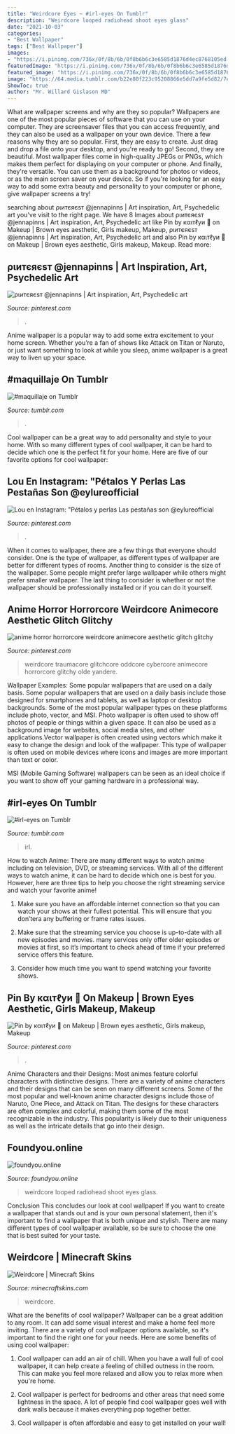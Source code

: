 ```yaml
---
title: "Weirdcore Eyes ~ #irl-eyes On Tumblr"
description: "Weirdcore looped radiohead shoot eyes glass"
date: "2021-10-03"
categories:
- "Best Wallpaper"
tags: ["Best Wallpaper"]
images:
- "https://i.pinimg.com/736x/0f/8b/6b/0f8b6b6c3e6585d1876d4ec8768105ed.jpg"
featuredImage: "https://i.pinimg.com/736x/0f/8b/6b/0f8b6b6c3e6585d1876d4ec8768105ed.jpg"
featured_image: "https://i.pinimg.com/736x/0f/8b/6b/0f8b6b6c3e6585d1876d4ec8768105ed.jpg"
image: "https://64.media.tumblr.com/b22e80f223c95208866e5dd7a9fe5d82/7e30ced69cd1f757-05/s640x960/b71f0a30d82646d62a8540fcc4736e8431be17be.jpg"
ShowToc: true
author: "Mr. Willard Gislason MD"
---
```



What are wallpaper screens and why are they so popular?
Wallpapers are one of the most popular pieces of software that you can use on your computer. They are screensaver files that you can access frequently, and they can also be used as a wallpaper on your own device. There a few reasons why they are so popular. First, they are easy to create. Just drag and drop a file onto your desktop, and you're ready to go! Second, they are beautiful. Most wallpaper files come in high-quality JPEGs or PNGs, which makes them perfect for displaying on your computer or phone. And finally, they're versatile. You can use them as a background for photos or videos, or as the main screen saver on your device. So if you're looking for an easy way to add some extra beauty and personality to your computer or phone, give wallpaper screens a try!

	

		
searching about ριитєяєѕт @jennapinns | Art inspiration, Art, Psychedelic art you've visit to the right page. We have 8 Images about ριитєяєѕт @jennapinns | Art inspiration, Art, Psychedelic art like Pin by кαιтℓуи 🍒 on Makeup | Brown eyes aesthetic, Girls makeup, Makeup, ριитєяєѕт @jennapinns | Art inspiration, Art, Psychedelic art and also Pin by кαιтℓуи 🍒 on Makeup | Brown eyes aesthetic, Girls makeup, Makeup. Read more:
		
    
## ριитєяєѕт @jennapinns | Art Inspiration, Art, Psychedelic Art

<img loading=lazy src="https://i.pinimg.com/736x/10/ab/90/10ab906ca78562133dda96e3e0d512ad.jpg" onerror="this.onerror=null;this.src='https://tse3.mm.bing.net/th?id=OIP.dvaBC6LMJKHCNKL21rWhGwHaHj&amp;pid=15.1';" alt="ριитєяєѕт @jennapinns | Art inspiration, Art, Psychedelic art">

_Source: pinterest.com_

>. 

	

Anime wallpaper is a popular way to add some extra excitement to your home screen. Whether you’re a fan of shows like Attack on Titan or Naruto, or just want something to look at while you sleep, anime wallpaper is a great way to liven up your space.

    
## #maquillaje On Tumblr

<img loading=lazy src="https://64.media.tumblr.com/9ff069f9f73ea3fdb2effbf963a55518/adee2cabc08301d4-bb/s640x960/97d0eb5078e4642487c9fcaa925fd914d0ab797e.jpg" onerror="this.onerror=null;this.src='https://tse3.mm.bing.net/th?id=OIP.GiATudof_pwIJWyYEW_qEQHaJ3&amp;pid=15.1';" alt="#maquillaje on Tumblr">

_Source: tumblr.com_

>. 

	

Cool wallpaper can be a great way to add personality and style to your home. With so many different types of cool wallpaper, it can be hard to decide which one is the perfect fit for your home. Here are five of our favorite options for cool wallpaper: 

    
## Lou En Instagram: &quot;Pétalos Y Perlas Las Pestañas Son @eylureofficial

<img loading=lazy src="https://i.pinimg.com/originals/60/4e/2e/604e2edc6001adb57a4e494a4b257a63.png" onerror="this.onerror=null;this.src='https://tse2.mm.bing.net/th?id=OIP.YE4u3GABrbV6TklKSyV6YwHaGM&amp;pid=15.1';" alt="Lou en Instagram: &quot;Pétalos y perlas Las pestañas son @eylureofficial">

_Source: pinterest.com_

>. 

	

When it comes to wallpaper, there are a few things that everyone should consider. One is the type of wallpaper, as different types of wallpaper are better for different types of rooms. Another thing to consider is the size of the wallpaper. Some people might prefer large wallpaper while others might prefer smaller wallpaper. The last thing to consider is whether or not the wallpaper should be professionally installed or if you can do it yourself.

    
## Anime Horror Horrorcore Weirdcore Animecore Aesthetic Glitch Glitchy

<img loading=lazy src="https://i.pinimg.com/736x/0f/8b/6b/0f8b6b6c3e6585d1876d4ec8768105ed.jpg" onerror="this.onerror=null;this.src='https://tse1.mm.bing.net/th?id=OIP.XDWsBZ2ybtnjv5VqeRKHzwAAAA&amp;pid=15.1';" alt="anime horror horrorcore weirdcore animecore aesthetic glitch glitchy">

_Source: pinterest.com_

>weirdcore traumacore glitchcore oddcore cybercore animecore horrorcore glitchy olde yandere. 

	

Wallpaper Examples: Some popular wallpapers that are used on a daily basis.
Some popular wallpapers that are used on a daily basis include those designed for smartphones and tablets, as well as laptop or desktop backgrounds. Some of the most popular wallpaper types on these platforms include photo, vector, and MSI. 
Photo wallpaper is often used to show off photos of people or things within a given space. It can also be used as a background image for websites, social media sites, and other applications.Vector wallpaper is often created using vectors which make it easy to change the design and look of the wallpaper. This type of wallpaper is often used on mobile devices where icons and images are more important than text or color. 

MSI (Mobile Gaming Software) wallpapers can be seen as an ideal choice if you want to show off your gaming hardware in a professional way.

    
## #irl-eyes On Tumblr

<img loading=lazy src="https://64.media.tumblr.com/b22e80f223c95208866e5dd7a9fe5d82/7e30ced69cd1f757-05/s640x960/b71f0a30d82646d62a8540fcc4736e8431be17be.jpg" onerror="this.onerror=null;this.src='https://tse4.mm.bing.net/th?id=OIP.37_zazBUFx0bXtgi_QP-AAHaH6&amp;pid=15.1';" alt="#irl-eyes on Tumblr">

_Source: tumblr.com_

>irl. 

	

How to watch Anime: There are many different ways to watch anime including on television, DVD, or streaming services.
With all of the different ways to watch anime, it can be hard to decide which one is best for you. However, here are three tips to help you choose the right streaming service and watch your favorite anime!
1. Make sure you have an affordable internet connection so that you can watch your shows at their fullest potential. This will ensure that you don’tera any buffering or frame rates issues.

2. Make sure that the streaming service you choose is up-to-date with all new episodes and movies. many services only offer older episodes or movies at first, so it’s important to check ahead of time if your preferred service offers this feature.

3. Consider how much time you want to spend watching your favorite shows.

    
## Pin By кαιтℓуи 🍒 On Makeup | Brown Eyes Aesthetic, Girls Makeup, Makeup

<img loading=lazy src="https://i.pinimg.com/originals/e7/78/40/e778402cf0cafb7c63f55c406ffd9ae6.jpg" onerror="this.onerror=null;this.src='https://tse3.mm.bing.net/th?id=OIP.oHBf4PdAr9F-OekiscorOAHaHa&amp;pid=15.1';" alt="Pin by кαιтℓуи 🍒 on Makeup | Brown eyes aesthetic, Girls makeup, Makeup">

_Source: pinterest.com_

>. 

	

Anime Characters and their Designs: Most animes feature colorful characters with distinctive designs.
There are a variety of anime characters and their designs that can be seen on many different screens. Some of the most popular and well-known anime character designs include those of Naruto, One Piece, and Attack on Titan. The designs for these characters are often complex and colorful, making them some of the most recognizable in the industry. This popularity is likely due to their uniqueness as well as the intricate details that go into their design.

    
## Foundyou.online

<img loading=lazy src="https://foundyou.online/uploads/weirdcore.RHGEloop_141 (1).jpg" onerror="this.onerror=null;this.src='https://tse2.mm.bing.net/th?id=OIP.1OhrwYwvzCY5STn9bJYBegHaHa&amp;pid=15.1';" alt="foundyou.online">

_Source: foundyou.online_

>weirdcore looped radiohead shoot eyes glass. 

	

Conclusion
This concludes our look at cool wallpaper! If you want to create a wallpaper that stands out and is your own personal statement, then it's important to find a wallpaper that is both unique and stylish. There are many different types of cool wallpaper available, so be sure to choose the one that is best suited for your taste.

    
## Weirdcore | Minecraft Skins

<img loading=lazy src="https://www.minecraftskins.com/uploads/preview-skins/2021/02/23/weirdcore-eyes-16887842.png?v420" onerror="this.onerror=null;this.src='https://tse4.mm.bing.net/th?id=OIP.3xaeAqXQklUE52buUuZ63AAAAA&amp;pid=15.1';" alt="Weirdcore | Minecraft Skins">

_Source: minecraftskins.com_

>weirdcore. 

	

What are the benefits of cool wallpaper?
Wallpaper can be a great addition to any room. It can add some visual interest and make a home feel more inviting. There are a variety of cool wallpaper options available, so it's important to find the right one for your needs. Here are some benefits of using cool wallpaper: 
1. Cool wallpaper can add an air of chill. When you have a wall full of cool wallpaper, it can help create a feeling of chilled outness in the room. This can make you feel more relaxed and allow you to relax more when you're home. 

2. Cool wallpaper is perfect for bedrooms and other areas that need some lightness in the space. A lot of people find cool wallpaper goes well with dark walls because it makes everything pop together better. 

3. Cool wallpaper is often affordable and easy to get installed on your wall!

